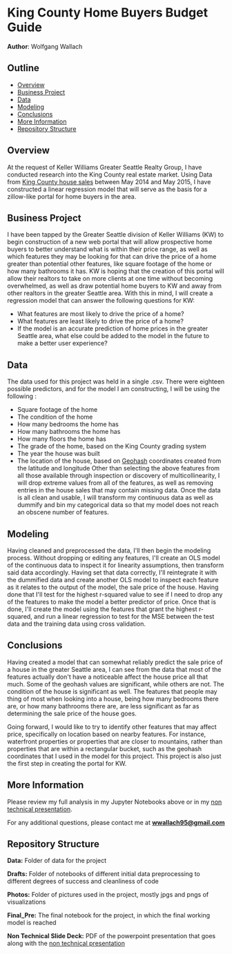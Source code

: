 # King County Home Buyers Budget Guide
**Author**: Wolfgang Wallach

## Outline
* [Overview](#Overview)
* [Business Project](#Business-Project)
* [Data](#Data)
* [Modeling](#Modeling)
* [Conclusions](#Conclusions)
* [More Information](#More-Information)
* [Repository Structure](#Repository-Structure)

## Overview
At the request of Keller Williams Greater Seattle Realty Group, I have conducted research into the King County real estate market. Using Data from [King County house sales](https://www.kaggle.com/harlfoxem/housesalesprediction) between May 2014 and May 2015, I have constructed a linear regression model that will serve as the basis for a zillow-like portal for home buyers in the area.

## Business Project
I have been tapped by the Greater Seattle division of Keller Williams (KW) to begin construction of a new web portal that will allow prospective home buyers to better understand what is within their price range, as well as which features they may be looking for that can drive the price of a home greater than potential other features, like square footage of the home or how many bathrooms it has. KW is hoping that the creation of this portal will allow their realtors to take on more clients at one time without becoming overwhelmed, as well as draw potential home buyers to KW and away from other realtors in the greater Seattle area. With this in mind, I will create a regression model that can answer the following questions for KW:
* What features are most likely to drive the price of a home?
* What features are least likely to drive the price of a home?
* If the model is an accurate prediction of home prices in the greater Seattle area, what else could be added to the model in the future to make a better user experience?

## Data
The data used for this project was held in a single .csv. There were eighteen possible predictors, and for the model I am constructing, I will be using the following :
* Square footage of the home
* The condition of the home
* How many bedrooms the home has
* How many bathrooms the home has
* How many floors the home has
* The grade of the home, based on the King County grading system
* The year the house was built
* The location of the house, based on [Geohash](https://en.wikipedia.org/wiki/Geohash) coordinates created from the latitude and longitude
Other than selecting the above features from all those available through inspection or discovery of multicollinearity, I will drop extreme values from all of the features, as well as removing entries in the house sales that may contain missing data. Once the data is all clean and usable, I will transform my continuous data as well as dummify and bin my categorical data so that my model does not reach an obscene number of features.

## Modeling
Having cleaned and preprocessed the data, I'll then begin the modeling process. Without dropping or editing any features, I'll create an OLS model of the continuous data to inspect it for linearity assumptions, then transform said data accordingly. Having set that data correctly, I'll reintegrate it with the dummified data and create another OLS model to inspect each feature as it relates to the output of the model, the sale price of the house. Having done that I'll test for the highest r-squared value to see if I need to drop any of the features to make the model a better predictor of price. Once that is done, I'll create the model using the features that grant the highest r-squared, and run a linear regression to test for the MSE between the test data and the training data using cross validation.

## Conclusions
Having created a model that can somewhat reliably predict the sale price of a house in the greater Seattle area, I can see from the data that most of the features actually don't have a noticeable affect the house price all that much. Some of the geohash values are significant, while others are not. The condition of the house is significant as well. The features that people may thing of most when looking into a house, being how many bedrooms there are, or how many bathrooms there are, are less significant as far as determining the sale price of the house goes.

Going forward, I would like to try to identify other features that may affect price, specifically on location based on nearby features. For instance, waterfront properties or properties that are closer to mountains, rather than properties that are within a rectangular bucket, such as the geohash coordinates that I used in the model for this project. This project is also just the first step in creating the portal for KW.

## More Information
Please review my full analysis in my Jupyter Notebooks above or in my [non technical presentation](https://youtu.be/jN2md27KKKk).

For any additional questions, please contact me at **wwallach95@gmail.com**

## Repository Structure
**Data:** Folder of data for the project

**Drafts:** Folder of notebooks of different initial data preprocessing to different degrees of success and cleanliness of code

**Photos:** Folder of pictures used in the project, mostly jpgs and pngs of visualizations

**Final_Pre:** The final notebook for the project, in which the final working model is reached

**Non Technical Slide Deck:** PDF of the powerpoint presentation that goes along with the [non technical presentation](https://youtu.be/jN2md27KKKk)


```python

```
